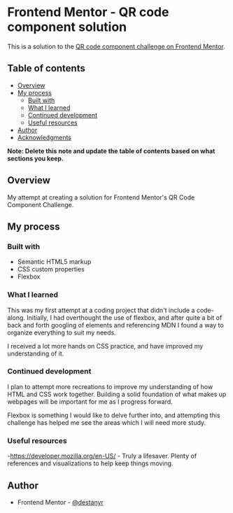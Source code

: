 # Frontend Mentor - QR code component solution

This is a solution to the [QR code component challenge on Frontend Mentor](https://www.frontendmentor.io/challenges/qr-code-component-iux_sIO_H). 

## Table of contents

- [Overview](#overview)
- [My process](#my-process)
  - [Built with](#built-with)
  - [What I learned](#what-i-learned)
  - [Continued development](#continued-development)
  - [Useful resources](#useful-resources)
- [Author](#author)
- [Acknowledgments](#acknowledgments)

**Note: Delete this note and update the table of contents based on what sections you keep.**

## Overview

My attempt at creating a solution for Frontend Mentor's QR Code Component Challenge. 

## My process

### Built with

- Semantic HTML5 markup
- CSS custom properties
- Flexbox

### What I learned

This was my first attempt at a coding project that didn't include a code-along. Initially, I had overthought the use of flexbox, and after quite a bit of back and forth googling of elements and referencing MDN I found a way to organize everything to suit my needs. 

I received a lot more hands on CSS practice, and have improved my understanding of it. 

### Continued development

I plan to attempt more recreations to improve my understanding of how HTML and CSS work together. Building a solid foundation of what makes up webpages will be important for me as I progress forward. 

Flexbox is something I would like to delve further into, and attempting this challenge has helped me see the areas which I will need more study. 

### Useful resources

-https://developer.mozilla.org/en-US/ - Truly a lifesaver. Plenty of references and visualizations to help keep things moving. 


## Author

- Frontend Mentor - [@destanyr](https://www.frontendmentor.io/profile/yourusername)

